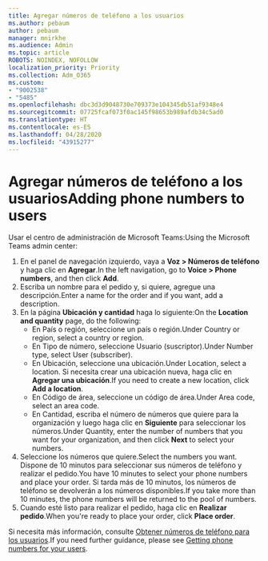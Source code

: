 ```yaml
---
title: Agregar números de teléfono a los usuarios
ms.author: pebaum
author: pebaum
manager: mnirkhe
ms.audience: Admin
ms.topic: article
ROBOTS: NOINDEX, NOFOLLOW
localization_priority: Priority
ms.collection: Adm_O365
ms.custom:
- "9002538"
- "5485"
ms.openlocfilehash: dbc3d3d9048730e709373e104345db51af9348e4
ms.sourcegitcommit: 07725fcaf073f0ac145f98653b989afdb34c5ad0
ms.translationtype: HT
ms.contentlocale: es-ES
ms.lasthandoff: 04/28/2020
ms.locfileid: "43915277"
---
```

# <a name="adding-phone-numbers-to-users"></a><span data-ttu-id="b86f2-102">Agregar números de teléfono a los usuarios</span><span class="sxs-lookup"><span data-stu-id="b86f2-102">Adding phone numbers to users</span></span>

<span data-ttu-id="b86f2-103">Usar el centro de administración de Microsoft Teams:</span><span class="sxs-lookup"><span data-stu-id="b86f2-103">Using the Microsoft Teams admin center:</span></span>

1. <span data-ttu-id="b86f2-104">En el panel de navegación izquierdo, vaya a **Voz > Números de teléfono** y haga clic en **Agregar**.</span><span class="sxs-lookup"><span data-stu-id="b86f2-104">In the left navigation, go to **Voice > Phone numbers**, and then click **Add**.</span></span>
2. <span data-ttu-id="b86f2-105">Escriba un nombre para el pedido y, si quiere, agregue una descripción.</span><span class="sxs-lookup"><span data-stu-id="b86f2-105">Enter a name for the order and if you want, add a description.</span></span>
3. <span data-ttu-id="b86f2-106">En la página **Ubicación y cantidad** haga lo siguiente:</span><span class="sxs-lookup"><span data-stu-id="b86f2-106">On the **Location and quantity** page, do the following:</span></span>
    - <span data-ttu-id="b86f2-107">En País o región, seleccione un país o región.</span><span class="sxs-lookup"><span data-stu-id="b86f2-107">Under Country or region, select a country or region.</span></span>
    - <span data-ttu-id="b86f2-108">En Tipo de número, seleccione Usuario (suscriptor).</span><span class="sxs-lookup"><span data-stu-id="b86f2-108">Under Number type, select User (subscriber).</span></span>
    - <span data-ttu-id="b86f2-109">En Ubicación, seleccione una ubicación.</span><span class="sxs-lookup"><span data-stu-id="b86f2-109">Under Location, select a location.</span></span> <span data-ttu-id="b86f2-110">Si necesita crear una ubicación nueva, haga clic en **Agregar una ubicación**.</span><span class="sxs-lookup"><span data-stu-id="b86f2-110">If you need to create a new location, click **Add a location**.</span></span>
    - <span data-ttu-id="b86f2-111">En Código de área, seleccione un código de área.</span><span class="sxs-lookup"><span data-stu-id="b86f2-111">Under Area code, select an area code.</span></span>
    - <span data-ttu-id="b86f2-112">En Cantidad, escriba el número de números que quiere para la organización y luego haga clic en **Siguiente** para seleccionar los números.</span><span class="sxs-lookup"><span data-stu-id="b86f2-112">Under Quantity, enter the number of numbers that you want for your organization, and then click **Next** to select your numbers.</span></span>
4. <span data-ttu-id="b86f2-113">Seleccione los números que quiere.</span><span class="sxs-lookup"><span data-stu-id="b86f2-113">Select the numbers you want.</span></span> <span data-ttu-id="b86f2-114">Dispone de 10 minutos para seleccionar sus números de teléfono y realizar el pedido.</span><span class="sxs-lookup"><span data-stu-id="b86f2-114">You have 10 minutes to select your phone numbers and place your order.</span></span> <span data-ttu-id="b86f2-115">Si tarda más de 10 minutos, los números de teléfono se devolverán a los números disponibles.</span><span class="sxs-lookup"><span data-stu-id="b86f2-115">If you take more than 10 minutes, the phone numbers will be returned to the pool of numbers.</span></span>
5. <span data-ttu-id="b86f2-116">Cuando esté listo para realizar el pedido, haga clic en **Realizar pedido**.</span><span class="sxs-lookup"><span data-stu-id="b86f2-116">When you're ready to place your order, click **Place order**.</span></span>

<span data-ttu-id="b86f2-117">Si necesita más información, consulte [Obtener números de teléfono para los usuarios](https://docs.microsoft.com/microsoftteams/getting-phone-numbers-for-your-users).</span><span class="sxs-lookup"><span data-stu-id="b86f2-117">If you need further guidance, please see [Getting phone numbers for your users](https://docs.microsoft.com/microsoftteams/getting-phone-numbers-for-your-users).</span></span>
